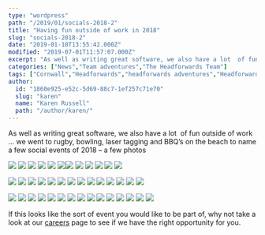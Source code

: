 ```yaml
---
type: "wordpress"
path: "/2019/01/socials-2018-2"
title: "Having fun outside of work in 2018"
slug: "socials-2018-2"
date: "2019-01-10T13:55:42.000Z"
modified: "2019-07-01T11:57:07.000Z"
excerpt: "As well as writing great software, we also have a lot  of fun outside of work … we went to rugby, bowling, laser tagging and BBQ’s on the beach to name a few social events of 2018 – a few photos     If this looks like the sort of event you would like to \[…\]"
categories: ["News","Team adventures","The Headforwards Team"]
tags: ["Cornwall","Headforwards","headforwards adventures","Headforwards Team","headstock","Outsourcing","software jobs","software jobs cornwall","software jobs uk","Software Outsourcing"]
author:
  id: "1860e925-e52c-5d69-88c7-1ef257c71e70"
  slug: "karen"
  name: "Karen Russell"
  path: "/author/karen/"
---
```

As well as writing great software, we also have a lot  of fun outside of work … we went to rugby, bowling, laser tagging and BBQ’s on the beach to name a few social events of 2018 – a few photos

[![](/wp-content/uploads/2019/02/28166817_10156209705093200_7465585830689832548_n-300x225.jpg)](/wp-content/uploads/2019/02/28166817_10156209705093200_7465585830689832548_n.jpg) [![](/wp-content/uploads/2019/02/28168485_1867767326629555_1338105461052757640_n-225x300.jpg)](/wp-content/uploads/2019/02/28168485_1867767326629555_1338105461052757640_n.jpg) [![](/wp-content/uploads/2019/02/28277442_10156184811673200_6259843127290265690_n-300x225.jpg)](/wp-content/uploads/2019/02/28277442_10156184811673200_6259843127290265690_n.jpg) [![](/wp-content/uploads/2019/02/28378269_10156209706863200_8292630736532861809_n-300x225.jpg)](/wp-content/uploads/2019/02/28378269_10156209706863200_8292630736532861809_n.jpg) [![](/wp-content/uploads/2019/02/28378396_10156209705658200_2439711272126757669_n-300x254.jpg)](/wp-content/uploads/2019/02/28378396_10156209705658200_2439711272126757669_n.jpg) [![](/wp-content/uploads/2019/02/28467624_10156209705143200_9136083437781399868_n-300x237.jpg)](/wp-content/uploads/2019/02/28467624_10156209705143200_9136083437781399868_n.jpg)[![](/wp-content/uploads/2019/01/2018-12-15-20.04.07-300x200.jpg)](/wp-content/uploads/2019/01/2018-12-15-20.04.07.jpg) [![](/wp-content/uploads/2019/02/29064563_10156315052443200_4546870026787447796_o-300x225.jpg)](/wp-content/uploads/2019/02/29064563_10156315052443200_4546870026787447796_o.jpg) [![](/wp-content/uploads/2019/02/29351712_10156315045843200_3189813920363883094_o-300x225.jpg)](/wp-content/uploads/2019/02/29351712_10156315045843200_3189813920363883094_o.jpg) [![](/wp-content/uploads/2019/02/29662406_1909557335783887_5499051619352516632_o-225x300.jpg)](/wp-content/uploads/2019/02/29662406_1909557335783887_5499051619352516632_o.jpg) [![](/wp-content/uploads/2019/02/29662434_1909556949117259_163175555264664432_o-225x300.jpg)](/wp-content/uploads/2019/02/29662434_1909556949117259_163175555264664432_o.jpg) [![](/wp-content/uploads/2019/02/29662830_10156315050198200_8161130806158951718_o-300x225.jpg)](/wp-content/uploads/2019/02/29662830_10156315050198200_8161130806158951718_o.jpg)

[![](/wp-content/uploads/2019/02/31059641_10156376997418200_3537557478744917772_n-300x225.jpg)](/wp-content/uploads/2019/02/31059641_10156376997418200_3537557478744917772_n.jpg) [![](/wp-content/uploads/2019/02/32859122_10156450114693200_1319812917138292736_n-300x225.jpg)](/wp-content/uploads/2019/02/32859122_10156450114693200_1319812917138292736_n.jpg) [![](/wp-content/uploads/2019/02/32893892_10156447685423200_5850709604295507968_n-300x225.jpg)](/wp-content/uploads/2019/02/32893892_10156447685423200_5850709604295507968_n.jpg) [![](/wp-content/uploads/2019/02/32913820_1978881398851480_5848191748437704704_o-300x225.jpg)](/wp-content/uploads/2019/02/32913820_1978881398851480_5848191748437704704_o.jpg) [![](/wp-content/uploads/2019/02/32926054_10156447685363200_1821594762373758976_n-300x225.jpg)](/wp-content/uploads/2019/02/32926054_10156447685363200_1821594762373758976_n.jpg) [![](/wp-content/uploads/2019/02/33072832_10156454130898200_458834706306170880_n-300x225.jpg)](/wp-content/uploads/2019/02/33072832_10156454130898200_458834706306170880_n.jpg) [![](/wp-content/uploads/2019/02/35928381_10156536460168200_8372635338748723200_n-300x225.jpg)](/wp-content/uploads/2019/02/35928381_10156536460168200_8372635338748723200_n.jpg) [![](/wp-content/uploads/2019/02/36240576_10156557481288200_981399722193321984_n-300x225.jpg)](/wp-content/uploads/2019/02/36240576_10156557481288200_981399722193321984_n.jpg) [![](/wp-content/uploads/2019/02/36297893_2041735565899396_6310264327509114880_o-300x225.jpg)](/wp-content/uploads/2019/02/36297893_2041735565899396_6310264327509114880_o.jpg) [![](/wp-content/uploads/2019/02/36311563_2041735792566040_7223369310872272896_o-300x225.jpg)](/wp-content/uploads/2019/02/36311563_2041735792566040_7223369310872272896_o.jpg) [![](/wp-content/uploads/2019/02/36322766_2041735652566054_9085493175652450304_n-300x225.jpg)](/wp-content/uploads/2019/02/36322766_2041735652566054_9085493175652450304_n.jpg) [![](/wp-content/uploads/2019/02/36389807_10156560315383200_3971093261136691200_n-2-300x225.jpg)](/wp-content/uploads/2019/02/36389807_10156560315383200_3971093261136691200_n-2.jpg) [![](/wp-content/uploads/2019/02/36448162_10156560314843200_4608286762266001408_n-300x225.jpg)](/wp-content/uploads/2019/02/36448162_10156560314843200_4608286762266001408_n.jpg) [![](/wp-content/uploads/2019/02/36455632_10156560314938200_1220792553503195136_n-300x225.jpg)](/wp-content/uploads/2019/02/36455632_10156560314938200_1220792553503195136_n.jpg)

[](/wp-content/uploads/2019/02/36455632_10156560314938200_1220792553503195136_n.jpg)

[](/wp-content/uploads/2019/02/36455632_10156560314938200_1220792553503195136_n.jpg)

[![](/wp-content/uploads/2019/02/37340848_2082167575189528_1759532059744796672_o-300x225.jpg)](/wp-content/uploads/2019/02/37340848_2082167575189528_1759532059744796672_o.jpg) [![](/wp-content/uploads/2019/02/37370430_2082168031856149_614607367631273984_o-300x225.jpg)](/wp-content/uploads/2019/02/37370430_2082168031856149_614607367631273984_o.jpg) [![](/wp-content/uploads/2019/02/37370449_2082168011856151_3453762861195591680_o-300x225.jpg)](/wp-content/uploads/2019/02/37370449_2082168011856151_3453762861195591680_o.jpg) [![](/wp-content/uploads/2019/02/37377539_2082167291856223_7540823593693741056_o-300x225.jpg)](/wp-content/uploads/2019/02/37377539_2082167291856223_7540823593693741056_o.jpg) [![](/wp-content/uploads/2019/02/37394245_2082168478522771_5142035950301347840_o-300x225.jpg)](/wp-content/uploads/2019/02/37394245_2082168478522771_5142035950301347840_o.jpg) [![](/wp-content/uploads/2019/02/37402451_2082167768522842_749947263211536384_o-300x225.jpg)](/wp-content/uploads/2019/02/37402451_2082167768522842_749947263211536384_o.jpg) [![](/wp-content/uploads/2019/02/48991650_10157014774603200_762439824132014080_n-300x225.jpg)](/wp-content/uploads/2019/02/48991650_10157014774603200_762439824132014080_n.jpg) [![](/wp-content/uploads/2019/02/49210719_2413269298746019_8208328482917187584_o-300x225.jpg)](/wp-content/uploads/2019/02/49210719_2413269298746019_8208328482917187584_o.jpg) [![](/wp-content/uploads/2019/02/49314168_2413249725414643_3132881198766882816_o-300x200.jpg)](/wp-content/uploads/2019/02/49314168_2413249725414643_3132881198766882816_o.jpg) [![](/wp-content/uploads/2019/02/49346177_2413245652081717_1763129309603561472_o-300x200.jpg)](/wp-content/uploads/2019/02/49346177_2413245652081717_1763129309603561472_o.jpg) [![](/wp-content/uploads/2019/02/49429008_2413244788748470_1260042236691742720_o-300x200.jpg)](/wp-content/uploads/2019/02/49429008_2413244788748470_1260042236691742720_o.jpg) [![](/wp-content/uploads/2019/02/49658206_2413261408746808_7461774033416093696_o-300x200.jpg)](/wp-content/uploads/2019/02/49658206_2413261408746808_7461774033416093696_o.jpg) [![](/wp-content/uploads/2019/02/49664385_2413269292079353_6094750397673504768_o-300x225.jpg)](/wp-content/uploads/2019/02/49664385_2413269292079353_6094750397673504768_o.jpg) [![](/wp-content/uploads/2019/02/49946562_2413245645415051_5154371882354475008_o-300x200.jpg)](/wp-content/uploads/2019/02/49946562_2413245645415051_5154371882354475008_o.jpg) [![](/wp-content/uploads/2019/02/51371443_2470241453048803_1121593270120480768_o-300x300.jpg)](/wp-content/uploads/2019/02/51371443_2470241453048803_1121593270120480768_o.jpg) 

If this looks like the sort of event you would like to be part of, why not take a look at our [careers](http://www.headforwards.com/careers/) page to see if we have the right opportunity for you.